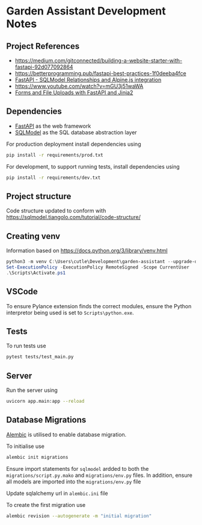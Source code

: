 # Garden Assistant Development Notes

## Project References

* <https://medium.com/gitconnected/building-a-website-starter-with-fastapi-92d077092864>
* <https://betterprogramming.pub/fastapi-best-practices-1f0deeba4fce>
* [FastAPI - SQLModel Relationships and Alpine.js integration](https://www.youtube.com/watch?v=qlXJu2U1jc4)
* <https://www.youtube.com/watch?v=mGU3j51waWA>
* [Forms and File Uploads with FastAPI and Jinja2](https://www.youtube.com/watch?v=L4WBFRQB7Lk)

## Dependencies

* [FastAPI](https://fastapi.tiangolo.com/) as the web framework
* [SQLModel](https://sqlmodel.tiangolo.com/) as the SQL database abstraction layer

For production deployment install dependencies using

```sh
pip install -r requirements/prod.txt
```

For development, to support running tests, install dependencies using

```sh
pip install -r requirements/dev.txt
```

## Project structure

Code structure updated to conform with <https://sqlmodel.tiangolo.com/tutorial/code-structure/>

## Creating venv

Information based on <https://docs.python.org/3/library/venv.html>

```powershell
python3 -m venv C:\Users\cutle\Development\garden-assistant --upgrade-deps
Set-ExecutionPolicy -ExecutionPolicy RemoteSigned -Scope CurrentUser
.\Scripts\Activate.ps1
```

## VSCode

To ensure Pylance extension finds the correct modules, ensure the Python interpretor being used is set to `Scripts\python.exe`.


## Tests

To run tests use

```sh
pytest tests/test_main.py
```

## Server

Run the server using

```sh
uvicorn app.main:app --reload
```


## Database Migrations

[Alembic](https://alembic.sqlalchemy.org/en/latest/) is utilised to enable database migration.

To initialise use

```sh
alembic init migrations
```

Ensure import statements for `sqlmodel` ardded to both the `migrations/script.py.mako` and `migrations/env.py` files. In addition, ensure all models are imported into the `migrations/env.py` file

Update sqlalchemy url in `alembic.ini` file

To create the first migration use

```sh
alembic revision --autogenerate -m "initial migration"
```

